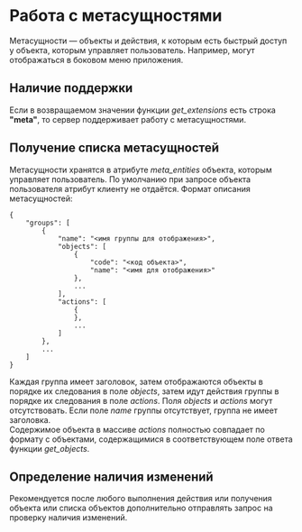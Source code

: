 # Работа с метасущностями
Метасущности — объекты и действия, к которым есть быстрый доступ у объекта, которым управляет пользователь. Например, могут отображаться в боковом меню приложения.

## Наличие поддержки
Если в возвращаемом значении функции *get\_extensions* есть строка **"meta"**, то сервер поддерживает работу с метасущностями.

## Получение списка метасущностей
Метасущности хранятся в атрибуте *meta\_entities* объекта, которым управляет пользователь. По умолчанию при запросе объекта пользователя атрибут клиенту не отдаётся.
Формат описания метасущностей:

	{
		"groups": [
			{
				"name": "<имя группы для отображения>",
				"objects": [
					{
						"code": "<код объекта>",
						"name": "<имя для отображения>"
					},
					...
				],
				"actions": [
					{
					},
					...
				]
			},
			...
		]
	}
Каждая группа имеет заголовок, затем отображаются объекты в порядке их следования в поле *objects*, затем идут действия группы в порядке их следования в поле *actions*. Поля *objects* и *actions* могут отсутствовать. Если поле *name* группы отсутствует, группа не имеет заголовка.  
Содержимое объекта в массиве *actions* полностью совпадает по формату с объектами, содержащимися в соответствующем поле ответа функции *get\_objects*.

## Определение наличия изменений
Рекомендуется после любого выполнения действия или получения объекта или списка объектов дополнительно отправлять запрос на проверку наличия изменений.
